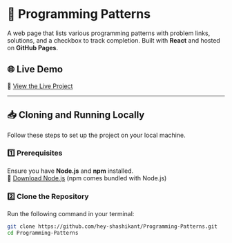 # 🚀 Programming Patterns

A web page that lists various programming patterns with problem links, solutions, and a checkbox to track completion. Built with **React** and hosted on **GitHub Pages**.

## 🌐 Live Demo

🔗 [View the Live Project](https://hey-shashikant.github.io/Programming-Patterns)

---

## 📥 Cloning and Running Locally

Follow these steps to set up the project on your local machine.

### 1️⃣ Prerequisites
Ensure you have **Node.js** and **npm** installed.  
🔹 [Download Node.js](https://nodejs.org/) (npm comes bundled with Node.js)

### 2️⃣ Clone the Repository
Run the following command in your terminal:
```sh
git clone https://github.com/hey-shashikant/Programming-Patterns.git
cd Programming-Patterns
